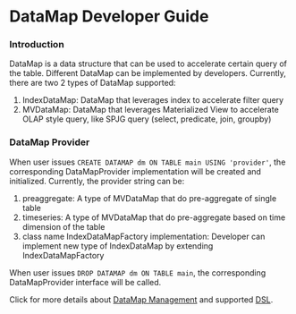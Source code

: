 <!--
    Licensed to the Apache Software Foundation (ASF) under one or more 
    contributor license agreements.  See the NOTICE file distributed with
    this work for additional information regarding copyright ownership. 
    The ASF licenses this file to you under the Apache License, Version 2.0
    (the "License"); you may not use this file except in compliance with 
    the License.  You may obtain a copy of the License at

      http://www.apache.org/licenses/LICENSE-2.0
    
    Unless required by applicable law or agreed to in writing, software 
    distributed under the License is distributed on an "AS IS" BASIS, 
    WITHOUT WARRANTIES OR CONDITIONS OF ANY KIND, either express or implied.
    See the License for the specific language governing permissions and 
    limitations under the License.
-->

# DataMap Developer Guide

### Introduction
DataMap is a data structure that can be used to accelerate certain query of the table. Different DataMap can be implemented by developers. 
Currently, there are two 2 types of DataMap supported:
1. IndexDataMap: DataMap that leverages index to accelerate filter query
2. MVDataMap: DataMap that leverages Materialized View to accelerate OLAP style query, like SPJG query (select, predicate, join, groupby)

### DataMap Provider
When user issues `CREATE DATAMAP dm ON TABLE main USING 'provider'`, the corresponding DataMapProvider implementation will be created and initialized. 
Currently, the provider string can be:
1. preaggregate: A type of MVDataMap that do pre-aggregate of single table
2. timeseries: A type of MVDataMap that do pre-aggregate based on time dimension of the table
3. class name IndexDataMapFactory  implementation: Developer can implement new type of IndexDataMap by extending IndexDataMapFactory

When user issues `DROP DATAMAP dm ON TABLE main`, the corresponding DataMapProvider interface will be called.

Click for more details about [DataMap Management](./datamap/datamap-management.md#datamap-management) and supported [DSL](./datamap/datamap-management.md#overview).

